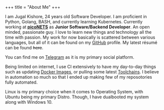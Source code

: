 +++
title = "About Me"
+++

I am Jugal Kishore, 24 years old Software Developer. I am proficient in Python, Golang, BASH, and currently learning Kubernetes. Currently working at **[picoNETS](https://piconets.com/)** as **Junior Software/Backend Developer**. An open minded, passionate guy. I love to learn new things and technology all the time with passion. My work for now basically is scattered between various languages, but all of it can be found on my [GitHub](https://github.com/crazyuploader) profile. My latest résumé can be found ~~here~~.

You can find me on [Telegram](https://t.me/crazyuploader) as it is my primary social platform.

Being limited on internet, I use CI extensively to have my day-to-day things such as updating
[Docker Images](https://hub.docker.com/u/crazyuploader), or pulling some latest [Toolchains](https://github.com/crazyuploader/Clang-Toolchain). I believe in automation so much so that I ended up making few of my reposotories fully automated.

Linux is my primary choice when it comes to Operating System, with Ubuntu being my primary Distro. Though, I have dualbooted my system along with Windows 10.
